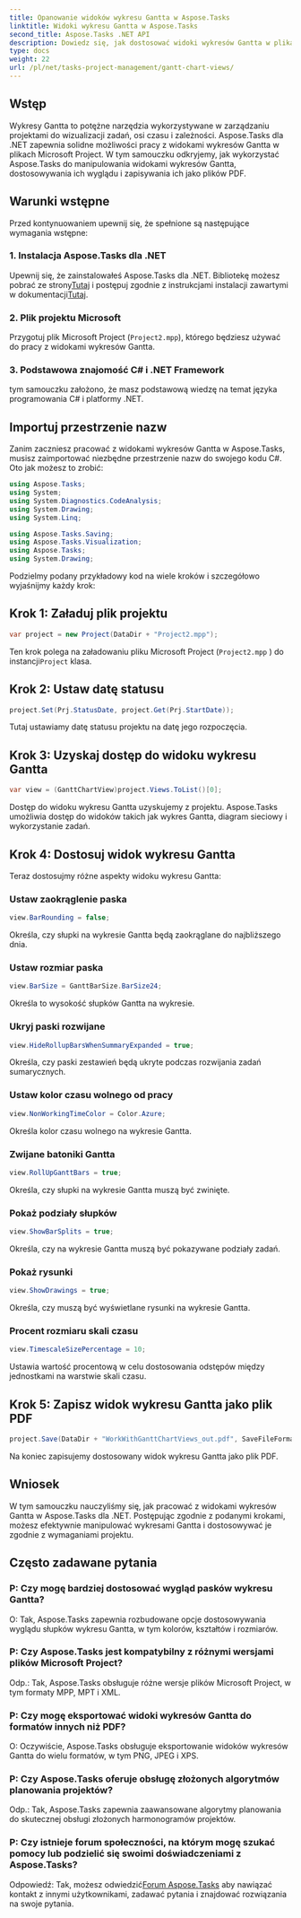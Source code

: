 ```yaml
---
title: Opanowanie widoków wykresu Gantta w Aspose.Tasks
linktitle: Widoki wykresu Gantta w Aspose.Tasks
second_title: Aspose.Tasks .NET API
description: Dowiedz się, jak dostosować widoki wykresów Gantta w plikach Microsoft Project przy użyciu Aspose.Tasks dla .NET. Przewodnik krok po kroku dotyczący skutecznego zarządzania projektami.
type: docs
weight: 22
url: /pl/net/tasks-project-management/gantt-chart-views/
---
```

## Wstęp
Wykresy Gantta to potężne narzędzia wykorzystywane w zarządzaniu projektami do wizualizacji zadań, osi czasu i zależności. Aspose.Tasks dla .NET zapewnia solidne możliwości pracy z widokami wykresów Gantta w plikach Microsoft Project. W tym samouczku odkryjemy, jak wykorzystać Aspose.Tasks do manipulowania widokami wykresów Gantta, dostosowywania ich wyglądu i zapisywania ich jako plików PDF.
## Warunki wstępne
Przed kontynuowaniem upewnij się, że spełnione są następujące wymagania wstępne:
### 1. Instalacja Aspose.Tasks dla .NET
 Upewnij się, że zainstalowałeś Aspose.Tasks dla .NET. Bibliotekę możesz pobrać ze strony[Tutaj](https://releases.aspose.com/tasks/net/) i postępuj zgodnie z instrukcjami instalacji zawartymi w dokumentacji[Tutaj](https://reference.aspose.com/tasks/net/).
### 2. Plik projektu Microsoft
Przygotuj plik Microsoft Project (`Project2.mpp`), którego będziesz używać do pracy z widokami wykresów Gantta.
### 3. Podstawowa znajomość C# i .NET Framework
tym samouczku założono, że masz podstawową wiedzę na temat języka programowania C# i platformy .NET.
## Importuj przestrzenie nazw
Zanim zaczniesz pracować z widokami wykresów Gantta w Aspose.Tasks, musisz zaimportować niezbędne przestrzenie nazw do swojego kodu C#. Oto jak możesz to zrobić:

```csharp
using Aspose.Tasks;
using System;
using System.Diagnostics.CodeAnalysis;
using System.Drawing;
using System.Linq;

using Aspose.Tasks.Saving;
using Aspose.Tasks.Visualization;
using Aspose.Tasks;
using System.Drawing;
```

Podzielmy podany przykładowy kod na wiele kroków i szczegółowo wyjaśnijmy każdy krok:
## Krok 1: Załaduj plik projektu
```csharp
var project = new Project(DataDir + "Project2.mpp");
```
Ten krok polega na załadowaniu pliku Microsoft Project (`Project2.mpp` ) do instancji`Project` klasa.
## Krok 2: Ustaw datę statusu
```csharp
project.Set(Prj.StatusDate, project.Get(Prj.StartDate));
```
Tutaj ustawiamy datę statusu projektu na datę jego rozpoczęcia.
## Krok 3: Uzyskaj dostęp do widoku wykresu Gantta
```csharp
var view = (GanttChartView)project.Views.ToList()[0];
```
Dostęp do widoku wykresu Gantta uzyskujemy z projektu. Aspose.Tasks umożliwia dostęp do widoków takich jak wykres Gantta, diagram sieciowy i wykorzystanie zadań.
## Krok 4: Dostosuj widok wykresu Gantta
Teraz dostosujmy różne aspekty widoku wykresu Gantta:
### Ustaw zaokrąglenie paska
```csharp
view.BarRounding = false;
```
Określa, czy słupki na wykresie Gantta będą zaokrąglane do najbliższego dnia.
### Ustaw rozmiar paska
```csharp
view.BarSize = GanttBarSize.BarSize24;
```
Określa to wysokość słupków Gantta na wykresie.
### Ukryj paski rozwijane
```csharp
view.HideRollupBarsWhenSummaryExpanded = true;
```
Określa, czy paski zestawień będą ukryte podczas rozwijania zadań sumarycznych.
### Ustaw kolor czasu wolnego od pracy
```csharp
view.NonWorkingTimeColor = Color.Azure;
```
Określa kolor czasu wolnego na wykresie Gantta.
### Zwijane batoniki Gantta
```csharp
view.RollUpGanttBars = true;
```
Określa, czy słupki na wykresie Gantta muszą być zwinięte.
### Pokaż podziały słupków
```csharp
view.ShowBarSplits = true;
```
Określa, czy na wykresie Gantta muszą być pokazywane podziały zadań.
### Pokaż rysunki
```csharp
view.ShowDrawings = true;
```
Określa, czy muszą być wyświetlane rysunki na wykresie Gantta.
### Procent rozmiaru skali czasu
```csharp
view.TimescaleSizePercentage = 10;
```
Ustawia wartość procentową w celu dostosowania odstępów między jednostkami na warstwie skali czasu.
## Krok 5: Zapisz widok wykresu Gantta jako plik PDF
```csharp
project.Save(DataDir + "WorkWithGanttChartViews_out.pdf", SaveFileFormat.Pdf);
```
Na koniec zapisujemy dostosowany widok wykresu Gantta jako plik PDF.
## Wniosek
W tym samouczku nauczyliśmy się, jak pracować z widokami wykresów Gantta w Aspose.Tasks dla .NET. Postępując zgodnie z podanymi krokami, możesz efektywnie manipulować wykresami Gantta i dostosowywać je zgodnie z wymaganiami projektu.
## Często zadawane pytania
### P: Czy mogę bardziej dostosować wygląd pasków wykresu Gantta?
O: Tak, Aspose.Tasks zapewnia rozbudowane opcje dostosowywania wyglądu słupków wykresu Gantta, w tym kolorów, kształtów i rozmiarów.
### P: Czy Aspose.Tasks jest kompatybilny z różnymi wersjami plików Microsoft Project?
Odp.: Tak, Aspose.Tasks obsługuje różne wersje plików Microsoft Project, w tym formaty MPP, MPT i XML.
### P: Czy mogę eksportować widoki wykresów Gantta do formatów innych niż PDF?
O: Oczywiście, Aspose.Tasks obsługuje eksportowanie widoków wykresów Gantta do wielu formatów, w tym PNG, JPEG i XPS.
### P: Czy Aspose.Tasks oferuje obsługę złożonych algorytmów planowania projektów?
Odp.: Tak, Aspose.Tasks zapewnia zaawansowane algorytmy planowania do skutecznej obsługi złożonych harmonogramów projektów.
### P: Czy istnieje forum społeczności, na którym mogę szukać pomocy lub podzielić się swoimi doświadczeniami z Aspose.Tasks?
 Odpowiedź: Tak, możesz odwiedzić[Forum Aspose.Tasks](https://forum.aspose.com/c/tasks/15) aby nawiązać kontakt z innymi użytkownikami, zadawać pytania i znajdować rozwiązania na swoje pytania.